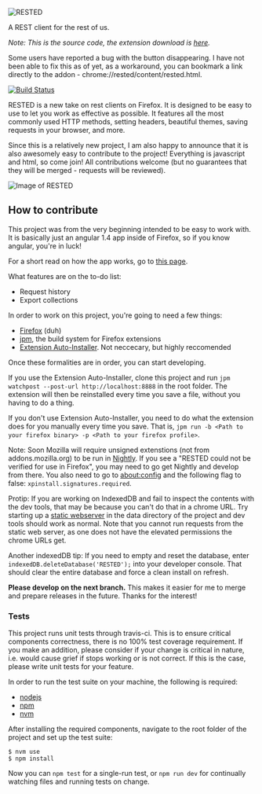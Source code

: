 ![RESTED](https://github.com/esphen/RESTED/raw/master/images/rested-logo-full.png)

A REST client for the rest of us.

_Note: This is the source code, the extension download is [here](https://addons.mozilla.org/en-US/firefox/addon/rested/?src=github)._

Some users have reported a bug with the button disappearing. I have not been able to fix this as of yet, as a
workaround, you can bookmark a link directly to the addon - chrome://rested/content/rested.html.

[![Build Status](https://travis-ci.org/esphen/RESTED.svg?branch=next)](https://travis-ci.org/esphen/RESTED)

RESTED is a new take on rest clients on Firefox.
It is designed to be easy to use to let you work as effective as possible.
It features all the most commonly used HTTP methods, setting headers, beautiful themes,
saving requests in your browser, and more.

Since this is a relatively new project, I am also happy to announce that
it is also awesomely easy to contribute to the project! Everything is
javascript and html, so come join! All contributions welcome (but no guarantees
that they will be merged - requests will be reviewed).

![Image of RESTED](https://github.com/esphen/RESTED/raw/master/images/rested-app.png)

## How to contribute
This project was from the very beginning intended to be easy to work with.
It is basically just an angular 1.4 app inside of Firefox, so if you know angular, you're in luck!

For a short read on how the app works, go to [this page](https://github.com/esphen/RESTED/wiki).

What features are on the to-do list:
 - Request history
 - Export collections

In order to work on this project, you're going to need a few things:
 - [Firefox](http://funny-pictures-blog.com/wp-content/uploads/funny-pictures/Hurr-durr.jpg) (duh)
 - [jpm](https://developer.mozilla.org/en-US/Add-ons/SDK/Tutorials/Getting_Started_%28jpm%29), the build system for Firefox extensions
 - [Extension Auto-Installer](https://palant.de/2012/01/13/extension-auto-installer). Not neccecary, but highly reccomended

Once these formalities are in order, you can start developing.

If you use the Extension Auto-Installer, clone this project and run `jpm watchpost --post-url http://localhost:8888` in the root folder.
The extension will then be reinstalled every time you save a file, without you having to do a thing.

If you don't use Extension Auto-Installer, you need to do what the extension does for you manually every time you save.
That is, `jpm run -b <Path to your firefox binary> -p <Path to your firefox profile>`.

Note: Soon Mozilla will require unsigned extenstions (not from addons.mozilla.org) to be run in [Nightly](https://www.mozilla.org/firefox/nightly/).
If you see a "RESTED could not be verified for use in Firefox", you may need to go get Nightly and develop from there. You also need to go to
[about:config](about:config) and the following flag to false: `xpinstall.signatures.required`.

Protip: If you are working on IndexedDB and fail to inspect the contents with the dev tools, that may be because you can't do that in
a chrome URL. Try starting up a [static webserver](https://www.npmjs.com/package/static-server) in the data directory of the project and
dev tools should work as normal. Note that you cannot run requests from the static web server, as one does not have the elevated
permissions the chrome URLs get.

Another indexedDB tip: If you need to empty and reset the database, enter `indexedDB.deleteDatabase('RESTED');` into your developer console.
That should clear the entire database and force a clean install on refresh.

**Please develop on the next branch.**
This makes it easier for me to merge and prepare releases in the future.
Thanks for the interest!

### Tests
This project runs unit tests through travis-ci. This is to ensure critical components correctness, there is no 100% test coverage requirement.
If you make an addition, please consider if your change is critical in nature, i.e. would cause grief if stops working or is not correct.
If this is the case, please write unit tests for your feature.

In order to run the test suite on your machine, the following is required:
 - [nodejs](https://nodejs.org/en/)
 - [npm](https://www.npmjs.com/)
 - [nvm](https://github.com/creationix/nvm)

After installing the required components, navigate to the root folder of the project and set up the test suite:
```
$ nvm use
$ npm install
```

Now you can `npm test` for a single-run test, or `npm run dev` for continually watching files and running tests on change.

